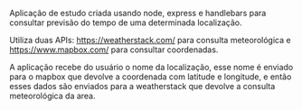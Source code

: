 Aplicação de estudo criada usando node, express e handlebars para consultar previsão do tempo de uma determinada localização.

Utiliza duas APIs: https://weatherstack.com/ para consulta meteorológica e https://www.mapbox.com/ para consultar coordenadas.

A aplicação recebe do usuário o nome da localização,
esse nome é enviado para o mapbox que devolve a coordenada com latitude e longitude, e então esses dados são enviados para a weatherstack que devolve a consulta meteorológica da area.
